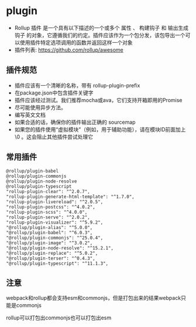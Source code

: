 # plugin

- Rollup 插件 是一个具有以下描述的一个或多个 属性 、 构建钩子 和 输出生成钩子 的对象，它遵循我们的约定。插件应该作为一个包分发，该包导出一个可以使用插件特定选项调用的函数并返回这样一个对象
- 插件列表: https://github.com/rollup/awesome

## 插件规范

- 插件应该有一个清晰的名称，带有 rollup-plugin-prefix
- 在package.json中包含插件关键字
- 插件应该经过测试。我们推荐mocha或ava，它们支持开箱即用的Promise
- 尽可能使用异步方法。
- 编写英文文档
- 如果合适的话，确保你的插件输出正确的 sourcemap
- 如果您的插件使用“虚拟模块”（例如，用于辅助功能），请在模块ID前面加上 \0 。这会阻止其他插件尝试处理它

## 常用插件

```
@rollup/plugin-babel
@rollup/plugin-commonjs
@rollup/plugin-node-resolve
@rollup/plugin-typescript
"rollup-plugin-clear": "^2.0.7",
"rollup-plugin-generate-html-template": "^1.7.0",
"rollup-plugin-livereload": "^2.0.5",
"rollup-plugin-postcss": "^4.0.2",
"rollup-plugin-scss": "^4.0.0",
"rollup-plugin-serve": "^2.0.2",
"rollup-plugin-visualizer": "^5.9.2",
"@rollup/plugin-alias": "^5.0.0",
"@rollup/plugin-babel": "^6.0.3",
"@rollup/plugin-commonjs": "^25.0.4",
"@rollup/plugin-image": "^3.0.2",
"@rollup/plugin-node-resolve": "^15.2.1",
"@rollup/plugin-replace": "^5.0.2",
"@rollup/plugin-terser": "^0.4.3",
"@rollup/plugin-typescript": "^11.1.3",
```

## 注意

webpack和rollup都会支持esm和commonjs，但是打包出来的结果webpack只能是commonjs

rollup可以打包出commonjs也可以打包出esm
